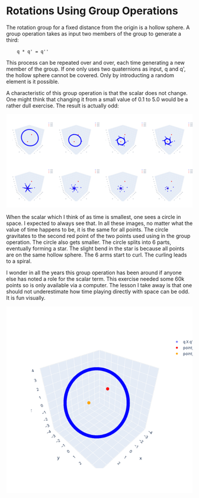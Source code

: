 # Rotations Using Group Operations

The rotation group for a fixed distance from the origin is a hollow sphere. A
group operation takes as input two members of the group to generate a third:

```
    q * q' = q''
```

This process can be repeated over and over, each time generating a new member
of the group. If one only uses two quaternions as input, q and q', the hollow
sphere cannot be covered. Only by introducting a random element is it possible.

A characteristic of this group operation is that the scalar does not change.
One might think that changing it from a small value of 0.1 to 5.0 would be a
rather dull exercise. The result is actually odd:

![](images/eight_frames.50.png)

When the scalar which I think of as time is smallest, one sees a circle in
space. I expected to always see that. In all these images, no matter what the
value of time happens to be, it is the same for all points. The circle
gravitates to the second red point of the two points used using in the group
operation. The circle also gets smaller. The circle splits into 6 parts,
eventually forming a star. The slight bend in the star is because all points
are on the same hollow sphere. The 6 arms start to curl. The curling leads to a
spiral.

I wonder in all the years this group operation has been around if anyone else
has noted a role for the scalar term. This exercise needed some 60k points so
is only available via a computer. The lesson I take away is that one should
not underestimate how time playing directly with space can be odd. It is fun 
visually.

![](images/d6k.gif)

